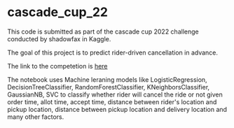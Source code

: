 # cascade_cup_22
This code is submitted as part of the cascade cup 2022 challenge conducted by shadowfax in Kaggle.

The goal of this project is to predict rider-driven cancellation in advance.

The link to the competetion is [here](https://www.kaggle.com/competitions/cascade-cup-22)

The notebook uses Machine leraning models like LogisticRegression, DecisionTreeClassifier, RandomForestClassifier, KNeighborsClassifier, GaussianNB, SVC to classify whether rider will cancel the ride or not given order time, allot time, accept time, distance between rider's location and pickup location, distance between pickup location and delivery location and many other factors. 


